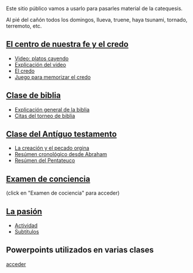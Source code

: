 Este sitio público vamos a usarlo para pasarles material de la catequesis.

Al pié del cañón todos los domingos, llueva, truene, haya tsunami, tornado, terremoto, etc.


## [El centro de nuestra fe y el credo](credo/)
 - [Video: platos cayendo](https://www.youtube.com/watch?v=hY91S80tu7Q)
 - [Explicación del video](credo/explicacion-video.html)
 - [El credo](credo/el-credo.html)
 - [Juego para memorizar el credo](credo/juego.html)

## [Clase de biblia](biblia/)
 - [Explicación general de la biblia](biblia/clase-de-biblia.html)
 - [Citas del torneo de biblia](biblia/citas-torneo.html)

## [Clase del Antíguo testamento](antiguo-testamento/)
- [La creación y el pecado orgina](antiguo-testamento/creacion.html)
- [Resúmen cronológico desde Abraham](antiguo-testamento/historia-israel.html)
- [Resúmen del Pentateuco](antiguo-testamento/pentateuco.html)

## [Examen de conciencia](pecado-confesion/examen-de-conciencia.html)
(click en "Examen de cociencia" para acceder)

## [La pasión](la-pasion/)
- [Actividad](la-pasion/actividad.html)
- [Subtitulos](la-pasion/la-pasion-subs-español.srt)

## Powerpoints utilizados en varias clases
[acceder](https://marededeudelroserbadalona.jimdo.com/catequesis-adultos/)
